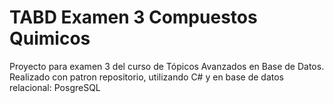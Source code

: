 # TABD Examen 3 Compuestos Quimicos

Proyecto para examen 3 del curso de Tópicos Avanzados en Base de Datos. Realizado con patron repositorio, utilizando C# y en base de datos relacional: PosgreSQL
